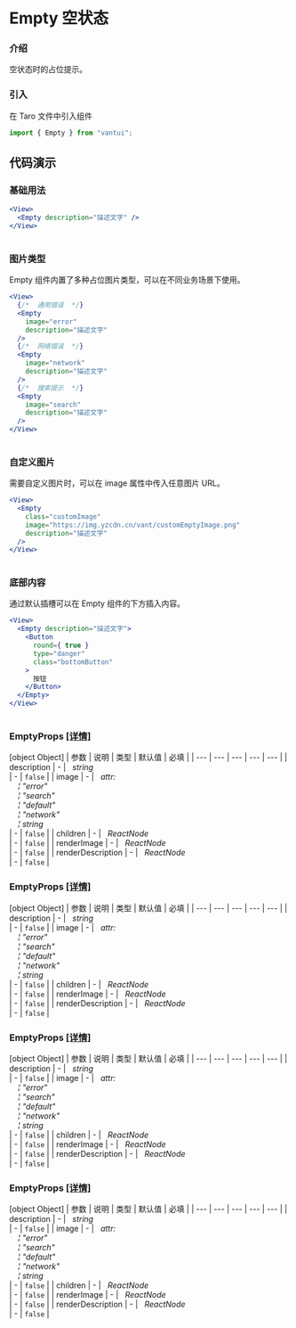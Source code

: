 # Empty 空状态

### 介绍

空状态时的占位提示。

### 引入

在 Taro 文件中引入组件

```js
import { Empty } from "vantui"; 
```

## 代码演示

### 基础用法

```jsx
<View>
  <Empty description="描述文字" />
</View>
 
```

### 图片类型

Empty 组件内置了多种占位图片类型，可以在不同业务场景下使用。

```jsx
<View>
  {/*  通用错误  */}
  <Empty
    image="error"
    description="描述文字"
  /> 
  {/*  网络错误  */}
  <Empty
    image="network"
    description="描述文字"
  /> 
  {/*  搜索提示  */}
  <Empty
    image="search"
    description="描述文字"
  />
</View>
 
```

### 自定义图片

需要自定义图片时，可以在 image 属性中传入任意图片 URL。

```jsx
<View>
  <Empty
    class="customImage"
    image="https://img.yzcdn.cn/vant/customEmptyImage.png"
    description="描述文字"
  />
</View>
 
```

### 底部内容

通过默认插槽可以在 Empty 组件的下方插入内容。

```jsx
<View>
  <Empty description="描述文字">
    <Button
      round={ true }
      type="danger"
      class="bottomButton"
    >
      按钮
    </Button>
  </Empty>
</View>
 
```

### EmptyProps [[详情]](https://github.com/AntmJS/vantui/tree/main/packages/vantui/types/empty.d.ts)   

[object Object]
| 参数 | 说明 | 类型 | 默认值 | 必填 |
| --- | --- | --- | --- | --- |
| description | - | _&nbsp;&nbsp;string<br/>_ | - | `false` |
| image | - | _&nbsp;&nbsp;attr:<br/>&nbsp;&nbsp;&nbsp;&nbsp;&brvbar;&nbsp;"error"<br/>&nbsp;&nbsp;&nbsp;&nbsp;&brvbar;&nbsp;"search"<br/>&nbsp;&nbsp;&nbsp;&nbsp;&brvbar;&nbsp;"default"<br/>&nbsp;&nbsp;&nbsp;&nbsp;&brvbar;&nbsp;"network"<br/>&nbsp;&nbsp;&nbsp;&nbsp;&brvbar;&nbsp;string<br/>_ | - | `false` |
| children | - | _&nbsp;&nbsp;ReactNode<br/>_ | - | `false` |
| renderImage | - | _&nbsp;&nbsp;ReactNode<br/>_ | - | `false` |
| renderDescription | - | _&nbsp;&nbsp;ReactNode<br/>_ | - | `false` |

### EmptyProps [[详情]](https://github.com/AntmJS/vantui/tree/main/packages/vantui/types/empty.d.ts)   

[object Object]
| 参数 | 说明 | 类型 | 默认值 | 必填 |
| --- | --- | --- | --- | --- |
| description | - | _&nbsp;&nbsp;string<br/>_ | - | `false` |
| image | - | _&nbsp;&nbsp;attr:<br/>&nbsp;&nbsp;&nbsp;&nbsp;&brvbar;&nbsp;"error"<br/>&nbsp;&nbsp;&nbsp;&nbsp;&brvbar;&nbsp;"search"<br/>&nbsp;&nbsp;&nbsp;&nbsp;&brvbar;&nbsp;"default"<br/>&nbsp;&nbsp;&nbsp;&nbsp;&brvbar;&nbsp;"network"<br/>&nbsp;&nbsp;&nbsp;&nbsp;&brvbar;&nbsp;string<br/>_ | - | `false` |
| children | - | _&nbsp;&nbsp;ReactNode<br/>_ | - | `false` |
| renderImage | - | _&nbsp;&nbsp;ReactNode<br/>_ | - | `false` |
| renderDescription | - | _&nbsp;&nbsp;ReactNode<br/>_ | - | `false` |

### EmptyProps [[详情]](https://github.com/AntmJS/vantui/tree/main/packages/vantui/types/empty.d.ts)   

[object Object]
| 参数 | 说明 | 类型 | 默认值 | 必填 |
| --- | --- | --- | --- | --- |
| description | - | _&nbsp;&nbsp;string<br/>_ | - | `false` |
| image | - | _&nbsp;&nbsp;attr:<br/>&nbsp;&nbsp;&nbsp;&nbsp;&brvbar;&nbsp;"error"<br/>&nbsp;&nbsp;&nbsp;&nbsp;&brvbar;&nbsp;"search"<br/>&nbsp;&nbsp;&nbsp;&nbsp;&brvbar;&nbsp;"default"<br/>&nbsp;&nbsp;&nbsp;&nbsp;&brvbar;&nbsp;"network"<br/>&nbsp;&nbsp;&nbsp;&nbsp;&brvbar;&nbsp;string<br/>_ | - | `false` |
| children | - | _&nbsp;&nbsp;ReactNode<br/>_ | - | `false` |
| renderImage | - | _&nbsp;&nbsp;ReactNode<br/>_ | - | `false` |
| renderDescription | - | _&nbsp;&nbsp;ReactNode<br/>_ | - | `false` |
### EmptyProps [[详情]](https://github.com/AntmJS/vantui/tree/main/packages/vantui/types/empty.d.ts)   
[object Object]
| 参数 | 说明 | 类型 | 默认值 | 必填 |
| --- | --- | --- | --- | --- |
| description | - | _&nbsp;&nbsp;string<br/>_ | - | `false` |
| image | - | _&nbsp;&nbsp;attr:<br/>&nbsp;&nbsp;&nbsp;&nbsp;&brvbar;&nbsp;"error"<br/>&nbsp;&nbsp;&nbsp;&nbsp;&brvbar;&nbsp;"search"<br/>&nbsp;&nbsp;&nbsp;&nbsp;&brvbar;&nbsp;"default"<br/>&nbsp;&nbsp;&nbsp;&nbsp;&brvbar;&nbsp;"network"<br/>&nbsp;&nbsp;&nbsp;&nbsp;&brvbar;&nbsp;string<br/>_ | - | `false` |
| children | - | _&nbsp;&nbsp;ReactNode<br/>_ | - | `false` |
| renderImage | - | _&nbsp;&nbsp;ReactNode<br/>_ | - | `false` |
| renderDescription | - | _&nbsp;&nbsp;ReactNode<br/>_ | - | `false` |

